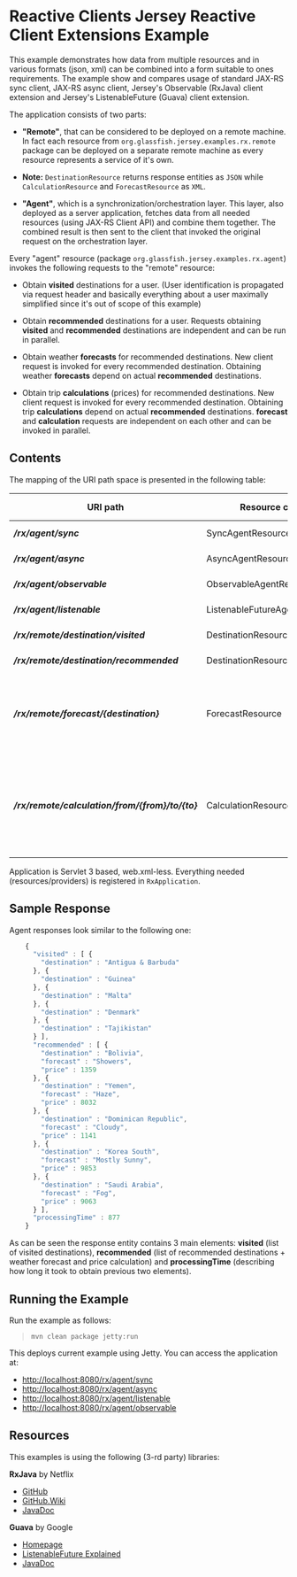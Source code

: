 <!--

    DO NOT ALTER OR REMOVE COPYRIGHT NOTICES OR THIS HEADER.

    Copyright (c) 2015 Oracle and/or its affiliates. All rights reserved.

    The contents of this file are subject to the terms of either the GNU
    General Public License Version 2 only ("GPL") or the Common Development
    and Distribution License("CDDL") (collectively, the "License").  You
    may not use this file except in compliance with the License.  You can
    obtain a copy of the License at
    http://glassfish.java.net/public/CDDL+GPL_1_1.html
    or packager/legal/LICENSE.txt.  See the License for the specific
    language governing permissions and limitations under the License.

    When distributing the software, include this License Header Notice in each
    file and include the License file at packager/legal/LICENSE.txt.

    GPL Classpath Exception:
    Oracle designates this particular file as subject to the "Classpath"
    exception as provided by Oracle in the GPL Version 2 section of the License
    file that accompanied this code.

    Modifications:
    If applicable, add the following below the License Header, with the fields
    enclosed by brackets [] replaced by your own identifying information:
    "Portions Copyright [year] [name of copyright owner]"

    Contributor(s):
    If you wish your version of this file to be governed by only the CDDL or
    only the GPL Version 2, indicate your decision by adding "[Contributor]
    elects to include this software in this distribution under the [CDDL or GPL
    Version 2] license."  If you don't indicate a single choice of license, a
    recipient has the option to distribute your version of this file under
    either the CDDL, the GPL Version 2 or to extend the choice of license to
    its licensees as provided above.  However, if you add GPL Version 2 code
    and therefore, elected the GPL Version 2 license, then the option applies
    only if the new code is made subject to such option by the copyright
    holder.

-->

Reactive Clients Jersey Reactive Client Extensions Example
==========================================================

This example demonstrates how data from multiple resources and in
various formats (json, xml) can be combined into a form suitable to ones
requirements. The example show and compares usage of standard JAX-RS
sync client, JAX-RS async client, Jersey's Observable (RxJava) client
extension and Jersey's ListenableFuture (Guava) client extension.

The application consists of two parts:

-   **"Remote"**, that can be considered to be deployed on a
    remote machine. In fact each resource from
    `org.glassfish.jersey.examples.rx.remote` package can be deployed on
    a separate remote machine as every resource represents a service of
    it's own.

-   **Note:** `DestinationResource` returns response entities as `JSON`
    while `CalculationResource` and `ForecastResource` as `XML`.

-   **"Agent"**, which is a synchronization/orchestration layer. This
    layer, also deployed as a server application, fetches data from all
    needed resources (using JAX-RS Client API) and combine
    them together. The combined result is then sent to the client that
    invoked the original request on the orchestration layer.

Every "agent" resource (package `org.glassfish.jersey.examples.rx.agent`) 
invokes the following requests to the "remote" resource:

-   Obtain **visited** destinations for a user. (User identification is
    propagated via request header and basically everything about a user
    maximally simplified since it's out of scope of this example)

-   Obtain **recommended** destinations for a user. Requests obtaining
    **visited** and **recommended** destinations are independent and can
    be run in parallel.

-   Obtain weather **forecasts** for recommended destinations. New
    client request is invoked for every recommended destination.
    Obtaining weather **forecasts** depend on actual
    **recommended** destinations.

-   Obtain trip **calculations** (prices) for recommended destinations.
    New client request is invoked for every recommended destination.
    Obtaining trip **calculations** depend on actual
    **recommended** destinations. **forecast** and **calculation**
    requests are independent on each other and can be invoked
    in parallel.

Contents
--------

The mapping of the URI path space is presented in the following table:

URI path                                           | Resource class                  | HTTP methods   | Allowed values
-------------------------------------------------- | ------------------------------- | -------------- | ------------------------------------------------------------------------------
**_/rx/agent/sync_**                               | SyncAgentResource               | GET            | returns JSON
**_/rx/agent/async_**                              | AsyncAgentResource              | GET            | returns JSON
**_/rx/agent/observable_**                         | ObservableAgentResource         | GET            | returns JSON
**_/rx/agent/listenable_**                         | ListenableFutureAgentResource   | GET            | returns JSON
**_/rx/remote/destination/visited_**               | DestinationResource             | GET            | returns JSON
**_/rx/remote/destination/recommended_**           | DestinationResource             | GET            | returns JSON
**_/rx/remote/forecast/{destination}_**            | ForecastResource                | GET            | destination - name of a country; returns XML (random value)
**_/rx/remote/calculation/from/{from}/to/{to}_**   | CalculationResource             | GET            | from - name of a country, to - name of a country; returns XML (random value)

Application is Servlet 3 based, web.xml-less. Everything needed (resources/providers) is registered in `RxApplication`.

Sample Response
---------------

Agent responses look similar to the following one:

```javascript
    {
      "visited" : [ {
        "destination" : "Antigua & Barbuda"
      }, {
        "destination" : "Guinea"
      }, {
        "destination" : "Malta"
      }, {
        "destination" : "Denmark"
      }, {
        "destination" : "Tajikistan"
      } ],
      "recommended" : [ {
        "destination" : "Bolivia",
        "forecast" : "Showers",
        "price" : 1359
      }, {
        "destination" : "Yemen",
        "forecast" : "Haze",
        "price" : 8032
      }, {
        "destination" : "Dominican Republic",
        "forecast" : "Cloudy",
        "price" : 1141
      }, {
        "destination" : "Korea South",
        "forecast" : "Mostly Sunny",
        "price" : 9853
      }, {
        "destination" : "Saudi Arabia",
        "forecast" : "Fog",
        "price" : 9063
      } ],
      "processingTime" : 877
    }
```

As can be seen the response entity contains 3 main elements: **visited**
(list of visited destinations), **recommended** (list of recommended
destinations + weather forecast and price calculation) and
**processingTime** (describing how long it took to obtain previous two
elements).

Running the Example
-------------------

Run the example as follows:

>     mvn clean package jetty:run

This deploys current example using Jetty. You can access the application at:

-   <http://localhost:8080/rx/agent/sync>
-   <http://localhost:8080/rx/agent/async>
-   <http://localhost:8080/rx/agent/listenable>
-   <http://localhost:8080/rx/agent/observable>

Resources
---------

This examples is using the following (3-rd party) libraries:

**RxJava** by Netflix
-   [GitHub](https://github.com/ReactiveX/RxJava)
-   [GitHub.Wiki](https://github.com/ReactiveX/RxJava/wiki)
-   [JavaDoc](http://reactivex.io/RxJava/javadoc/)

**Guava** by Google
-   [Homepage](https://code.google.com/p/guava-libraries/)
-   [ListenableFuture Explained](https://code.google.com/p/guava-libraries/wiki/ListenableFutureExplained)
-   [JavaDoc](http://docs.guava-libraries.googlecode.com/git/javadoc/index.html?overview-summary.html)
